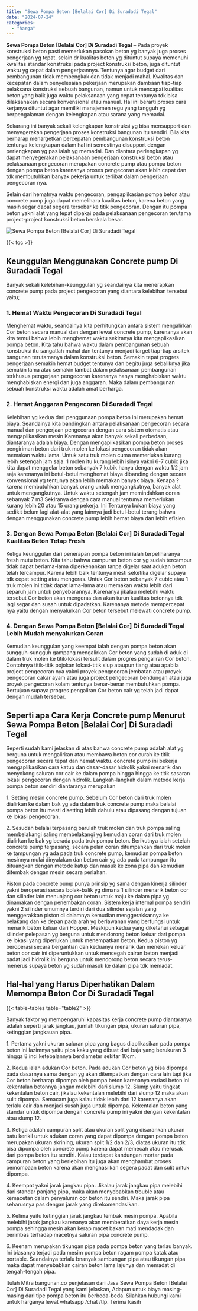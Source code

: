 ```yaml
---
title: "Sewa Pompa Beton [Belalai Cor] Di Suradadi Tegal"
date: "2024-07-24"
categories: 
  - "harga"
---
```


**Sewa Pompa Beton \[Belalai Cor\] Di Suradadi Tegal** – Pada proyek konstruksi beton pasti memerlukan pasokan beton yg banyak juga proses pengerjaan yg tepat. selain dr kualitas beton yg dituntut supaya memenuhi kwalitas standar konstruksi pada project konstruksi beton, juga dituntut waktu yg cepat dalam pengerjaannya. Tentunya agar budget dari pembangunan tidak membengkak dan tidak menjadi mahal. Kwalitas dan kecepatan dalam penyelesaian pekerjaan merupakan dambaan tiap-tiap pelaksana konstruksi sebuah bangunan, namun untuk mencapai kualitas beton yang baik juga waktu pelaksanaan yang cepat tentunya tdk bisa dilaksanakan secara konvensional atau manual. Hal ini berarti proses cara kerjanya dituntut agar memiliki manajemen regu yang tangguh yg berpengalaman dengan kelengkapan atau sarana yang memadai.

Sekarang ini banyak sekali kelengkapan konstruksi yg bisa mensupport dan menyegerakan pengerjaan proses konstruksi bangunan itu sendiri. Bila kita berharap menargetkan percepatan pembangunan konstruksi beton tentunya kelengkapan dalam hal ini semestinya disupport dengan perlengkapan yg pas ialah yg memadai. Dan diantara perlengkapan yg dapat menyegerakan pelaksanaan pengerjaan konstruksi beton atau pelaksanaan pengecoran merupakan concrete pump atau pompa beton dengan pompa beton karenanya proses pengecoran akan lebih cepat dan tdk membutuhkan banyak pekerja untuk terlibat dalam pengerjaan pengecoran nya.

Selain dari hematnya waktu pengecoran, pengaplikasian pompa beton atau concrete pump juga dapat memelihara kualitas beton, karena beton yang masih segar dapat segera tersebar ke titik pengecoran. Dengan itu pompa beton yakni alat yang tepat dipakai pada pelaksanaan pengecoran terutama project-project konstruksi beton berskala besar.

![Sewa Pompa Beton [Belalai Cor] Di Suradadi Tegal](/images/sewa-concrete-pump-03.png)

{{< toc >}}

## Keunggulan Menggunakan Concrete pump Di Suradadi Tegal

Banyak sekali kelebihan-keunggulan yg seandainya kita menerapkan concrete pump pada project pengecoran yang diantara kelebihan tersebut yaitu;

### 1\. Hemat Waktu Pengecoran Di Suradadi Tegal

Menghemat waktu, seandainya kita perhitungkan antara sistem mengalirkan Cor beton secara manual dan dengan lewat concrete pump, karenanya akan kita temui bahwa lebih menghemat waktu sekiranya kita mengaplikasikan pompa beton. Kita tahu bahwa waktu dalam pembangunan sebuah konstruksi itu sangatlah mahal dan tentunya menjadi target tiap-tiap arsitek bangunan terutamanya dalam konstruksi beton. Semakin tepat progres pengerjaan semakin hemat budget tentunya dan begitu juga sebaliknya jika semakin lama atau semakin lambat dalam pelaksanaan pembangunan terkhusus pengerjaan pengecoran karenanya hanya menghabiskan waktu menghabiskan energi dan juga anggaran. Maka dalam pembangunan sebuah konstruksi waktu adalah amat berharga.

### 2\. Hemat Anggaran Pengecoran Di Suradadi Tegal

Kelebihan yg kedua dari penggunaan pompa beton ini merupakan hemat biaya. Seandainya kita bandingkan antara pelaksanaan pengecoran secara manual dan pengerjaan pengecoran dengan cara sistem otomatis atau mengaplikasikan mesin Karenanya akan banyak sekali perbedaan, diantaranya adalah biaya. Dengan mengaplikasikan pompa beton proses pengiriman beton dari truk molen ke lokasi pengecoran tidak akan memakan waktu lama. Untuk satu truk molen cuma memerlukan kurang lebih setengah jam saja. 1 molen itu kurang lebih isinya yakni 6-7 cubic jika kita dapat menggelar beton sebanyak 7 kubik hanya dengan waktu 1/2 jam saja karenanya ini betul-betul menghemat biaya dibanding dengan secara konvensional yg tentunya akan lebih memakan banyak biaya. Kenapa ? karena membutuhkan banyak orang untuk mengangkutnya, banyak alat untuk mengangkutnya. Untuk waktu setengah jam memindahkan coran sebanyak 7 m3 Sekiranya dengan cara manual tentunya memerlukan kurang lebih 20 atau 15 orang pekerja. Ini Tentunya bukan biaya yang sedikit belum lagi alat-alat yang lainnya jadi betul-betul terang bahwa dengan menggunakan concrete pump lebih hemat biaya dan lebih efisien.

### 3\. Dengan Sewa Pompa Beton \[Belalai Cor\] Di Suradadi Tegal Kualitas Beton Tetap Fresh

Ketiga keunggulan dari penerapan pompa beton ini ialah terpeliharanya fresh mutu beton. Kita tahu bahwa campuran beton cor yg sudah tercampur tidak dapat berlama-lama diperkenankan tanpa digelar saat adukan beton telah tercampur. Karena lebih baik tentunya mesti seketika digelar supaya tdk cepat setting atau mengeras. Untuk Cor beton sebanyak 7 cubic atau 1 truk molen ini tidak dapat lama-lama atau memakan waktu lebih dari separuh jam untuk penyebarannya. Karenanya jikalau melebihi waktu tersebut Cor beton akan mengeras dan akan turun kualitas betonnya tdk lagi segar dan susah untuk dipadatkan. Karenanya metode mempercepat nya yaitu dengan menyalurkan Cor beton tersebut melewati concrete pump.

### 4\. Dengan Sewa Pompa Beton \[Belalai Cor\] Di Suradadi Tegal Lebih Mudah menyalurkan Coran

Kemudian keunggulan yang keempat ialah dengan pompa beton akan sungguh-sungguh gampang mengalirkan Cor beton yang sudah di aduk di dalam truk molen ke titik-lokasi tersulit dalam progres pengaliran Cor beton. Contohnya titik-titik pojokan lokasi-titik slup ataupun tiang atau apabila project pengecoran nya yakni proyek pengecoran jembatan atau proyek pengecoran cakar ayam atau juga project pengecoran bendungan atau juga proyek pengecoran kolam tentunya benar-benar membutuhkan pompa. Bertujuan supaya progres pengaliran Cor beton cair yg telah jadi dapat dengan mudah tersebar.

## Seperti apa Cara Kerja Concrete pump Menurut Sewa Pompa Beton \[Belalai Cor\] Di Suradadi Tegal

Seperti sudah kami jelaskan di atas bahwa concrete pump adalah alat yg berguna untuk mengalirkan atau membawa beton cor curah ke titik pengecoran secara tepat dan hemat waktu. concrete pump ini bekerja mengaplikasikan cara katup dan dasar-dasar hidrolik yakni menarik dan menyokong saluran cor cair ke dalam pompa hingga hingga ke titik sasaran lokasi pengecoran dengan hidrolik. Langkah-langkah dalam metode kerja pompa beton sendiri diantaranya merupakan

1\. Setting mesin concrete pump. Sebelum Cor beton dari truk molen dialirkan ke dalam bak yg ada dalam truk concrete pump maka belalai pompa beton itu mesti disetting lebih dahulu atau dipasang dengan tujuan ke lokasi pengecoran.

2\. Sesudah belalai terpasang barulah truk molen dan truk pompa saling membelakangi saling membelakangi yg kemudian coran dari truk molen dialirkan ke bak yg berada pada truk pompa beton. Berikutnya ialah setelah concrete pump terpasang, secara pelan coran ditumpahkan dari truk molen ke tampungan yg ada pada truk concrete pump, kemudian pompa beton mesinnya mulai dinyalakan dan beton cair yg ada pada tampungan itu dituangkan dengan metode katup dan masuk ke zona pipa dan kemudian ditembak dengan mesin secara perlahan.

Piston pada concrete pump punya prinsip yg sama dengan kinerja silinder yakni beroperasi secara bolak-balik yg dimana 1 silinder menarik beton cor dan silinder lain menunjang cor beton untuk maju ke dalam pipa yg dinamakan dengan penembakan coran. Sistem kerja internal pompa sendiri yakni 2 silinder umumnya terdiri dari dua silinder sejalan yang menggerakkan piston di dalamnya kemudian menggerakkannya ke belakang dan ke depan pada arah yg berlawanan yang berfungsi untuk menarik beton keluar dari Hopper. Meskipun kedua yang diketahui sebagai silinder pelepasan yg berguna untuk mendorong beton keluar dari pompa ke lokasi yang diperlukan untuk menempatkan beton. Kedua piston yg beroperasi secara bergantian dan keduanya menarik dan menekan keluar beton cor cair ini diperuntukkan untuk mencegah cairan beton menjadi padat jadi hidrolik ini berguna untuk mendorong beton secara terus-menerus supaya beton yg sudah masuk ke dalam pipa tdk memadat.

## Hal-hal yang Harus Diperhatikan Dalam Memompa Beton Cor Di Suradadi Tegal

{{< table-tables table="table2" >}}

Banyak faktor yg mempengaruhi kapasitas kerja concrete pump diantaranya adalah seperti jarak jangkau, jumlah tikungan pipa, ukuran saluran pipa, ketinggian jangkauan pipa.

1\. Pertama yakni ukuran saluran pipa yang bagus diaplikasikan pada pompa beton ini lazimnya yaitu pipa kaku yang dibuat dari baja yang berukuran 3 hingga 8 inci ketebalannya berdiameter sekitar 10cm.

2\. Kedua ialah adukan Cor beton. Pada adukan Cor beton yg bisa dipompa pada dasarnya sama dengan yg akan ditempatkan dengan cara lain tapi jika Cor beton berharap dipompa oleh pompa beton karenanya variasi beton ini kekentalan betonnya jangan melebihi dari slump 12. Slump yaitu tingkat kekentalan beton cair, jikalau kekentalan melebihi dari slump 12 maka akan sulit dipompa. Semacam juga kalau tidak lebih dari 12 karenanya akan terlalu cair dan menjadi susah juga untuk dipompa. Kekentalan beton yang standar untuk dipompa dengan concrete pump ini yakni dengan kekentalan atau slump 12.

3\. Ketiga adalah campuran split atau ukuran split yang disarankan ukuran batu kerikil untuk adukan coran yang dapat dipompa dengan pompa beton merupakan ukuran skrining, ukuran split 1/2 dan 2/3, diatas ukuran itu tdk bisa dipompa oleh concrete pump karena dapat memecah atau merusak dari pompa beton itu sendiri. Kalau terdapat kandungan mortar pada campuran beton yang berlebihan itu juga akan menghambat proses pemompaan beton karena akan menghasilkan segera padat dan sulit untuk dipompa.

4\. Keempat yakni jarak jangkau pipa. Jikalau jarak jangkau pipa melebihi dari standar panjang pipa, maka akan menyebabkan trouble atau kemacetan dalam penyaluran cor beton itu sendiri. Maka jarak pipa seharusnya pas dengan jarak yang direkomendasikan.

5\. Kelima yaitu ketinggian jarak jangkau tembak mesin pompa. Apabila melebihi jarak jangkau karenanya akan memberatkan daya kerja mesin pompa sehingga mesin akan kerap macet bakan mati mendadak dan berimbas terhadap macetnya saluran pipa concrete pump.

6\. Keenam merupakan tikungan pipa pada pompa beton yang terlau banyak. Ini biasanya terjadi pada mesim pompa beton ragam pompa katak atau portable. Seandainya terlalu bnanyak sambungan pipa atau tikungan pipa maka dapat menyebabkan cairan beton lama lajunya dan memadat di tengah-tengah pipa.

Itulah Mitra bangunan.co penjelasan dari Jasa Sewa Pompa Beton \[Belalai Cor\] Di Suradadi Tegal yang kami jelaskan, Adapun untuk biaya masing-masing dari tipe pompa beton itu berbeda-beda. Silahkan hubungi kami untuk harganya lewat whatsapp /chat /tlp. Terima kasih
